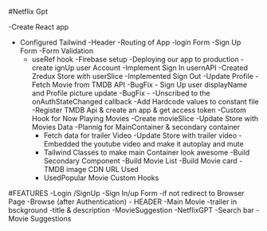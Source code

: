 #Netflix Gpt

-Create React app

- Configured Tailwind
  -Header
  -Routing of App
  -login Form
  -Sign Up Form
  -Form Validation
  - useRef hook
    -Firebase setup
    -Deploying our app to production
    -create ignUp user Account
    -Implement Sign In usernAPI
    -Created Zredux Store with userSlice
    -Implemented Sign Out
    -Update Profile
    -Fetch Movie from TMDB API
    -BugFix - Sign Up user displayName and Profile picture update
    -BugFix -
    -Unscribed to the onAuthStateChanged callback
    -Add Hardcode values to constant file
    -Register TMDB Api & create an app & get access token
    -Custom Hook for Now Playing Movies
    -Create movieSlice
    -Update Store with Movies Data
    -Plannig for MainContainer & secondary container
    - Fetch data for trailer Video
      -Update Store with trailer video
      -Embedded the youtube video and make it autoplay and mute
    - Tailwind Classes to make main Container look awesome
      -Build Secondary Component
      -Build Movie List
      -Build Movie card
      -TMDB image CDN URL Used
    - UsedPopular Movie Custom Hooks

#FEATURES
-Login /SignUp
-Sign In/up Form
-if not redirect to Browser Page
-Browse (after Authentication) - HEADER
-Main Movie
-trailer in bsckground
-title & description
-MovieSuggestion
-NetflixGPT
-Search bar
-Movie Suggestions
